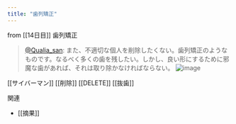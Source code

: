 ```yaml
---
title: "歯列矯正"
---
```


from [[14日目]]
歯列矯正
> [@Qualia_san](https://twitter.com/Qualia_san/status/1590372218424688640?s=20&t=CjdY5qINJ4Mbn8mwI4odmA): また、不適切な個人を削除したくない。歯列矯正のようなものです。なるべく多くの歯を残したい。しかし、良い形にするために邪魔な歯があれば、それは取り除かなければならない。
> ![image](https://pbs.twimg.com/media/FhIjGKEVEAAiD39.png)

[[サイバーマン]]
[[削除]] [[DELETE]]
[[抜歯]]

関連
- [[摘果]]
